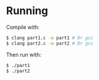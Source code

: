 # Running

Compile with:
```bash
$ clang part1.c -o part1 # Or gcc
$ clang part2.c -o part2 # Or gcc
```

Then run with:
```bash
$ ./part1
$ ./part2
```
